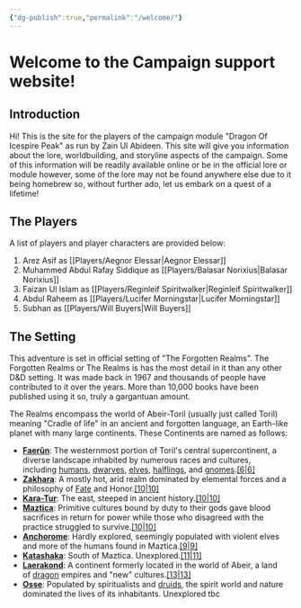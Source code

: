 ```yaml
---
{"dg-publish":true,"permalink":"/welcome/"}
---
```


# Welcome to the Campaign support website!

## Introduction

Hi! This is the site for the players of the campaign module "Dragon Of Icespire Peak" as run by Zain Ul Abideen. This site will give you information about the lore, worldbuilding, and storyline aspects of the campaign. Some of this information will be readily available online or be in the official lore or module however, some of the lore may not be found anywhere else due to it being homebrew so, without further ado, let us embark on a quest of a lifetime!

## The Players

A list of players and player characters are provided below:

1. Arez Asif as [[Players/Aegnor Elessar\|Aegnor Elessar]]
2. Muhammed Abdul Rafay Siddique as [[Players/Balasar Norixius\|Balasar Norixius]]
3. Faizan Ul Islam as [[Players/Reginleif Spiritwalker\|Reginleif Spiritwalker]]
4. Abdul Raheem as [[Players/Lucifer Morningstar\|Lucifer Morningstar]]
5. Subhan as [[Players/Will Buyers\|Will Buyers]]

## The Setting

This adventure is set in official setting of "The Forgotten Realms". The Forgotten Realms or The Realms is has the most detail in it than any other D&D setting. It was made back in 1967 and thousands of people have contributed to it over the years. More than 10,000 books have been published using it so, truly a gargantuan amount. 

The Realms encompass the world of Abeir-Toril (usually just called Toril) meaning "Cradle of life" in an ancient and forgotten language, an Earth-like planet with many large continents. These Continents are named as follows:
- **[Faerûn](https://forgottenrealms.fandom.com/wiki/Faer%C3%BBn "Faerûn")**: The westernmost portion of Toril's central supercontinent, a diverse landscape inhabited by numerous races and cultures, including [humans](https://forgottenrealms.fandom.com/wiki/Human "Human"), [dwarves](https://forgottenrealms.fandom.com/wiki/Dwarf "Dwarf"), [elves](https://forgottenrealms.fandom.com/wiki/Elf "Elf"), [halflings](https://forgottenrealms.fandom.com/wiki/Halfling "Halfling"), and [gnomes](https://forgottenrealms.fandom.com/wiki/Gnome "Gnome").[[6\|6]](https://forgottenrealms.fandom.com/wiki/Toril#cite_note-FRCS2e-p4-6)
- **[Zakhara](https://forgottenrealms.fandom.com/wiki/Zakhara "Zakhara")**: A mostly hot, arid realm dominated by elemental forces and a philosophy of [Fate](https://forgottenrealms.fandom.com/wiki/Fate "Fate") and Honor.[[10\|10]](https://forgottenrealms.fandom.com/wiki/Toril#cite_note-FRCS2e-p5-10)
- **[Kara-Tur](https://forgottenrealms.fandom.com/wiki/Kara-Tur "Kara-Tur")**: The east, steeped in ancient history.[[10\|10]](https://forgottenrealms.fandom.com/wiki/Toril#cite_note-FRCS2e-p5-10)
- **[Maztica](https://forgottenrealms.fandom.com/wiki/Maztica "Maztica")**: Primitive cultures bound by duty to their gods gave blood sacrifices in return for power while those who disagreed with the practice struggled to survive.[[10\|10]](https://forgottenrealms.fandom.com/wiki/Toril#cite_note-FRCS2e-p5-10)
- **[Anchorome](https://forgottenrealms.fandom.com/wiki/Anchorome "Anchorome")**: Hardly explored, seemingly populated with violent elves and more of the humans found in Maztica.[[9\|9]](https://forgottenrealms.fandom.com/wiki/Toril#cite_note-G&G-p10-9)
- **[Katashaka](https://forgottenrealms.fandom.com/wiki/Katashaka "Katashaka")**: South of Maztica. Unexplored.[[11\|11]](https://forgottenrealms.fandom.com/wiki/Toril#cite_note-TGHotR-29-30-11)
- **[Laerakond](https://forgottenrealms.fandom.com/wiki/Laerakond "Laerakond")**: A continent formerly located in the world of Abeir, a land of [dragon](https://forgottenrealms.fandom.com/wiki/Dragon "Dragon") empires and "new" cultures.[[13\|13]](https://forgottenrealms.fandom.com/wiki/Toril#cite_note-FRCG-p200-13)
- **[Osse](https://forgottenrealms.fandom.com/wiki/Osse "Osse")**: Populated by spiritualists and [druids](https://forgottenrealms.fandom.com/wiki/Druid "Druid"), the spirit world and nature dominated the lives of its inhabitants. Unexplored
tbc


